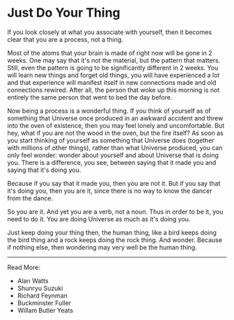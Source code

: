 # Just Do Your Thing

If you look closely at what you associate with yourself, then it becomes clear that you are a process, not a thing.

Most of the atoms that your brain is made of right now will be gone in 2 weeks. One may say that it's not the material, but the pattern that matters. Still, even the pattern is going to be significantly different in 2 weeks. You will learn new things and forget old things, you will have experienced a lot and that experience will manifest itself in new connections made and old connections rewired. After all, the person that woke up this morning is not entirely the same person that went to bed the day before.

Now being a process is a wonderful thing. If you think of yourself as of something that Universe once produced in an awkward accident and threw into the oven of existence, then you may feel lonely and uncomfortable. But hey, what if you are not the wood in the oven, but the fire itself? As soon as you start thinking of yourself as something that Universe does (together with millions of other things), rather than what Universe produced, you can only feel wonder: wonder about yourself and about Universe that is doing you. There is a difference,  you see, between saying that it made you and saying that it's doing you.

Because if you say that it made you, then you are not it. But if you say that it's doing you, then you are it, since there is no way to know the dancer from the dance.

So you are it. And yet you are a verb, not a noun. Thus in order to be it, you need to do it. You are doing Universe as much as it's doing you.

Just keep doing your thing then, the human thing, like a bird keeps doing the bird thing and a rock keeps doing the rock thing. And wonder. Because if nothing else, then wondering may very well be the human thing.

* * *

Read More:
* Alan Watts
* Shunryu Suzuki
* Richard Feynman
* Buckminster Fuller
* Willam Butler Yeats

